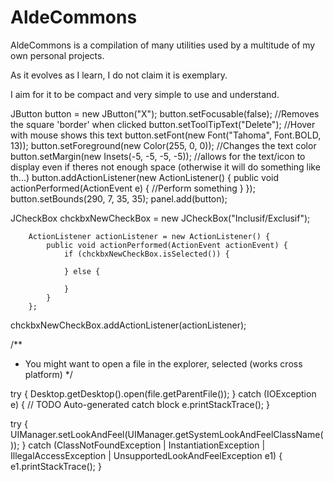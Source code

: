 # AldeCommons

AldeCommons is a compilation of many utilities used by a multitude of my own personal projects.

As it evolves as I learn, I do not claim it is exemplary.

I aim for it to be compact and very simple to use and understand.


























JButton button = new JButton("X");
button.setFocusable(false); //Removes the square 'border' when clicked
button.setToolTipText("Delete"); //Hover with mouse shows this text
button.setFont(new Font("Tahoma", Font.BOLD, 13));
button.setForeground(new Color(255, 0, 0)); //Changes the text color
button.setMargin(new Insets(-5, -5, -5, -5)); //allows for the text/icon to display even if theres not enough space (otherwise it will do something like th...)
    button.addActionListener(new ActionListener() {
        public void actionPerformed(ActionEvent e) {
	           //Perform something
        }
    });
button.setBounds(290, 7, 35, 35);
panel.add(button);


















JCheckBox chckbxNewCheckBox = new JCheckBox("Inclusif/Exclusif");
		
		ActionListener actionListener = new ActionListener() {
			public void actionPerformed(ActionEvent actionEvent) {
				if (chckbxNewCheckBox.isSelected()) {
					
				} else {
					
				}
			}
		};
chckbxNewCheckBox.addActionListener(actionListener);



/**
* You might want to open a file in the explorer, selected (works cross platform)
*/

try {
	Desktop.getDesktop().open(file.getParentFile());
} catch (IOException e) {
	// TODO Auto-generated catch block
	e.printStackTrace();
}



try {
    UIManager.setLookAndFeel(UIManager.getSystemLookAndFeelClassName());
} catch (ClassNotFoundException | InstantiationException | IllegalAccessException
	    | UnsupportedLookAndFeelException e1) {
	    e1.printStackTrace();
}
